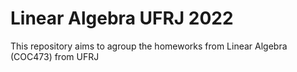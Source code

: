 # Linear Algebra UFRJ 2022
This repository aims to agroup the homeworks from Linear Algebra (COC473) from UFRJ
